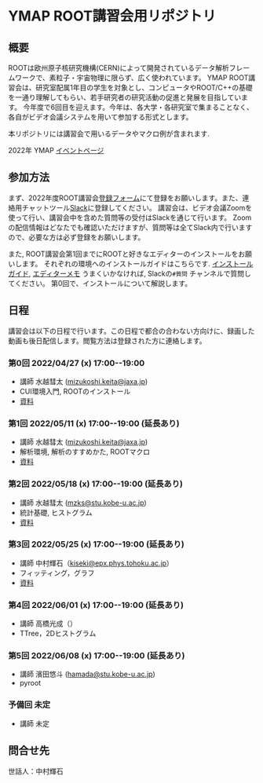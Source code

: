 # YMAP ROOT講習会用リポジトリ


## 概要

ROOTは欧州原子核研究機構(CERN)によって開発されているデータ解析フレームワークで、素粒子・宇宙物理に限らず、広く使われています。
YMAP ROOT講習会は、研究室配属1年目の学生を対象とし、コンピュータやROOT/C++の基礎を一通り理解してもらい、若手研究者の研究活動の促進と発展を目指しています。
今年度で6回目を迎えます。今年は、各大学・各研究室で集まることなく、各自がビデオ会議システムを用いて参加する形式とします。

本リポジトリには講習会で用いるデータやマクロ例が含まれます.

2022年 YMAP [イベントページ](http://www.icrr.u-tokyo.ac.jp/YMAP/event/root2022/index.html)

## 参加方法

まず、2022年度ROOT講習会[登録フォーム](https://docs.google.com/forms/d/e/1FAIpQLSdxxFdBEyLboW6fta86g38kYz17d_YHdwm8TZYDJl6TuwhHcQ/viewform)にて登録をお願いします。また、連絡用チャットツール[Slack](https://join.slack.com/t/ymaproot2022/shared_invite/zt-171q49e80-XzT2HehcytQTxGDAikOmdQ)に登録してください。
講習会は、ビデオ会議Zoomを使って行い、講習会中を含めた質問等の受付はSlackを通じて行います。
Zoomの配信情報はどなたでも確認いただけますが、質問等は全てSlack内で行いますので、必要な方は必ず登録をお願いします。

また, ROOT講習会第1回までにROOTと好きなエディターのインストールをお願いします。
それぞれの環境へのインストールガイドはこちらです. [インストールガイド](./install), [エディターメモ](./install/editor.md)
うまくいかなければ, Slackの`#質問` チャンネルで質問してください。
第0回で、インストールについて解説します。

## 日程

講習会は以下の日程で行います。この日程で都合の合わない方向けに、録画した動画も後日配信します。閲覧方法は登録された方に連絡します。

### 第0回 2022/04/27 (x) 17:00--19:00
* 講師 水越彗太 (mizukoshi.keita@jaxa.jp)
* CUI環境入門, ROOTのインストール
* [資料](./materials/root_lec_mzks_day0.pdf)

### 第1回 2022/05/11 (x) 17:00--19:00 (延長あり)
* 講師 水越彗太 (mizukoshi.keita@jaxa.jp)
* 解析環境, 解析のすすめかた, ROOTマクロ
* [資料](./materials/root_lec_mzks_day1.pdf)

### 第2回 2022/05/18 (x) 17:00--19:00 (延長あり)
* 講師 水越彗太 (mzks@stu.kobe-u.ac.jp)
* 統計基礎, ヒストグラム
* [資料](./materials/root_lec_mzks_day2.pdf)

### 第3回 2022/05/25 (x) 17:00--19:00 (延長あり)
* 講師 中村輝石（kiseki@epx.phys.tohoku.ac.jp）
* フィッティング，グラフ
* [資料](./materials/root_lec_nkmr_day3.pdf)

### 第4回 2022/06/01 (x) 17:00--19:00 (延長あり)
* 講師 高橋光成（）
* TTree，2Dヒストグラム

### 第5回 2022/06/08 (x) 17:00--19:00 (延長あり)
* 講師 濱田悠斗 (hamada@stu.kobe-u.ac.jp)
* pyroot

### 予備回 未定
* 講師 未定

## 問合せ先
世話人：中村輝石

